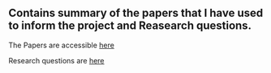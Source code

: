 Contains summary of the papers that I have used to inform the project and Reasearch questions.
---

The Papers are accessible [here](https://github.com/fredrickkebaso/Hippoboscus-De-novo-Genome-Assembly/blob/main/Documents/Literature/Literature-References.md)

Research questions are [here](https://github.com/fredrickkebaso/Hippobosca-De-novo-Genome-Assembly/blob/main/documents/Literature/Research%20question%20or%20Gaps.md)
